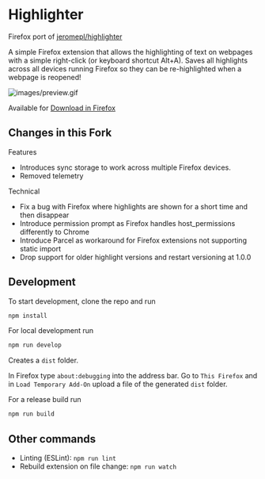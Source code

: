 # Highlighter

Firefox port of [jeromepl/highlighter](https://github.com/jeromepl/highlighter)

A simple Firefox extension that allows the highlighting of text on webpages with a simple right-click (or keyboard shortcut Alt+A). 
Saves all highlights across all devices running Firefox so they can be re-highlighted when a webpage is reopened!

![images/preview.gif](images/preview.gif)

Available for [Download in Firefox](TODO)

## Changes in this Fork
Features
- Introduces sync storage to work across multiple Firefox devices.
- Removed telemetry

Technical
- Fix a bug with Firefox where highlights are shown for a short time and then disappear
- Introduce permission prompt as Firefox handles host_permissions differently to Chrome
- Introduce Parcel as workaround for Firefox extensions not supporting static import
- Drop support for older highlight versions and restart versioning at 1.0.0

## Development

To start development, clone the repo and run

```sh
npm install
```

For local development run
```sh
npm run develop
```
Creates a `dist` folder. 

In Firefox type `about:debugging` into the address bar. Go to `This Firefox` and in `Load Temporary Add-On` upload a file of the generated `dist` folder.

For a release build run
```sh
npm run build
```

## Other commands

- Linting (ESLint): `npm run lint`
- Rebuild extension on file change: `npm run watch`
